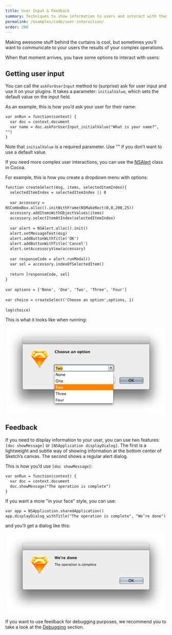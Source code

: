 ```yaml
---
title: User Input & Feedback
summary: Techniques to show information to users and interact with them.
permalink: /examples/code/user-interaction/
order: 200
---
```


Making awesome stuff behind the curtains is cool, but sometimes you’ll want to communicate to your users the results of your complex operations.

When that moment arrives, you have some options to interact with users:

## Getting user input

You can call the `askForUserInput` method to (surprise) ask for user input and use it on your plugins. It takes a parameter: `initialValue`, which sets the default value on the input field.

As an example, this is how you’d ask your user for their name:

```
var onRun = function(context) {
  var doc = context.document
  var name = doc.askForUserInput_initialValue("What is your name?", "")
}
```

Note that `initialValue` is a required parameter. Use "" if you don’t want to use a default value.

If you need more complex user interactions, you can use the [NSAlert](https://developer.apple.com/library/mac/documentation/Cocoa/Reference/ApplicationKit/Classes/NSAlert_Class/) class in Cocoa.

For example, this is how you create a dropdown menu with options:

```
function createSelect(msg, items, selectedItemIndex){
  selectedItemIndex = selectedItemIndex || 0

  var accessory = NSComboBox.alloc().initWithFrame(NSMakeRect(0,0,200,25))
  accessory.addItemsWithObjectValues(items)
  accessory.selectItemAtIndex(selectedItemIndex)

  var alert = NSAlert.alloc().init()
  alert.setMessageText(msg)
  alert.addButtonWithTitle('OK')
  alert.addButtonWithTitle('Cancel')
  alert.setAccessoryView(accessory)

  var responseCode = alert.runModal()
  var sel = accessory.indexOfSelectedItem()

  return [responseCode, sel]
}

var options = ['None', 'One', 'Two', 'Three', 'Four']

var choice = createSelect('Choose an option',options, 1)

log(choice)
```

This is what it looks like when running:

![](/images/developer/select.png)

## Feedback

If you need to display information to your user, you can use two features: `[doc showMessage]` or `[NSApplication displayDialog]`. The first is a lightweight and subtle way of showing information at the bottom center of Sketch’s canvas. The second shows a regular alert dialog.

This is how you’d use `[doc showMessage]`:

```
var onRun = function(context) {
  var doc = context.document
  doc.showMessage("The operation is complete")
}
```

If you want a more "in your face" style, you can use:

```
var app = NSApplication.sharedApplication()
app.displayDialog_withTitle("The operation is complete", "We’re done")
```

and you’ll get a dialog like this:

![](/images/developer/alert.png)

If you want to use feedback for debugging purposes, we recommend you to take a look at the [Debugging](/code-examples/debugging/) section.
